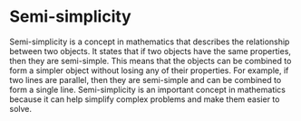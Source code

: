 # Semi-simplicity

Semi-simplicity is a concept in mathematics that describes the relationship between two objects. It states that if two objects have the same properties, then they are semi-simple. This means that the objects can be combined to form a simpler object without losing any of their properties. For example, if two lines are parallel, then they are semi-simple and can be combined to form a single line. Semi-simplicity is an important concept in mathematics because it can help simplify complex problems and make them easier to solve.
